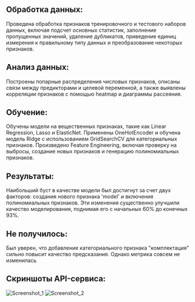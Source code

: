 ## Обработка данных:
Проведена обработка признаков тренировочного и тестового наборов данных, включая подсчет основных статистик, заполнение пропущенных значений, удаление дубликатов, приведение единиц измерения к правильному типу данных и преобразование некоторых признаков.

## Анализ данных:
Построены попарные распределения числовых признаков, описаны связи между предикторами и целевой переменной, а также выявлены корреляции признаков с помощью heatmap и диаграммы рассеяния.

## Обучение:
Обучены модели на вещественных признаках, такие как Linear Regression, Lasso и ElasticNet. Применены OneHotEncoder и обучена модель Ridge с использованием GridSearchCV для категориальных признаков. Произведено Feature Engineering, включая проверку на выбросы, создание новых признаков и генерацию полиномиальных признаков.

## Результаты:
Наибольший буст в качестве модели был достигнут за счет двух факторов: создания нового признака 'model' и включения полиномиальных признаков. Эти изменения существенно улучшили качество моделирования, поднимая его с начальных 60% до конечных 93%.

## Не получилось:
Был уверен, что добавление категориального признака "комплектация" сильно повысит качество предсказания. Однако метрика совсем не изменилась


## Скриншоты API-сервиса:
![Screenshot_1](https://github.com/MaxAndreyko/ml_hw1/assets/60541760/f226f4d2-4abd-4d38-a337-bac975e9c621)
![Screenshot_2](https://github.com/MaxAndreyko/ml_hw1/assets/60541760/91ebf17d-e570-418b-87ac-8cecafb70088)



